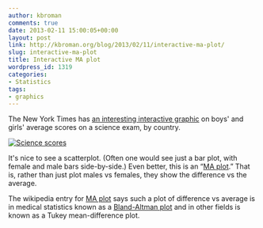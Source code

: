 ```yaml
---
author: kbroman
comments: true
date: 2013-02-11 15:00:05+00:00
layout: post
link: http://kbroman.org/blog/2013/02/11/interactive-ma-plot/
slug: interactive-ma-plot
title: Interactive MA plot
wordpress_id: 1319
categories:
- Statistics
tags:
- graphics
---
```


The New York Times has [an interesting interactive graphic](http://tinyurl.com/aqa9wum) on boys' and girls' average scores on a science exam, by country.

[![Science scores](http://kbroman.files.wordpress.com/2013/02/science_scores.png?w=300)](http://tinyurl.com/aqa9wum)

It's nice to see a scatterplot. (Often one would see just a bar plot, with female and male bars side-by-side.) Even better, this is an “[MA plot](http://en.wikipedia.org/wiki/MA_plot).” That is, rather than just plot males vs females, they show the difference vs the average.

The wikipedia entry for [MA plot](http://en.wikipedia.org/wiki/MA_plot) says such a plot of difference vs average is in medical statistics known as a [Bland-Altman plot](http://en.wikipedia.org/wiki/Bland–Altman_plot) and in other fields is known as a Tukey mean-difference plot.
